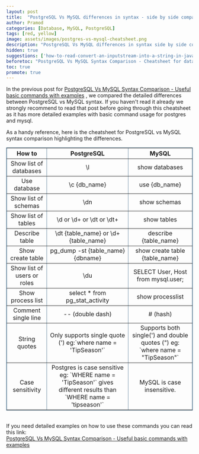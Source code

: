 ```yaml
---
layout: post 
title:  "PostgreSQL Vs MySQL differences in syntax - side by side comparison cheatsheet for show databases, tables, schemas and more"
author: Pramod 
categories: [Database, MySQL, PostgreSQL]
tags: [red, yellow]
image: assets/images/postgres-vs-mysql-cheatsheet.png 
description: "PostgreSQL Vs MySQL differences in syntax side by side comparison cheatsheet for show databases, tables, schemas and more"
hidden: true
suggestions: ['how-to-read-convert-an-inputstream-into-a-string-in-java/']
beforetoc: "PostgreSQL Vs MySQL Syntax Comparison - Cheatsheet for databases, tables, schemas"
toc: true
promote: true
---
```


In the previous post for [PostgreSQL Vs MySQL Syntax Comparison - Useful basic commands with examples](/postgres-vs-mysql-syntax-comparision/) , we compared the detailed differences between PostgreSQL
vs MySQL syntax. If you haven't read it already we strongly recommend to read that post before going through this cheatsheet as it has more detailed examples with basic command usage for postgres and mysql. 

As a handy reference, here is the cheatsheet for PostgreSQL vs MySQL syntax comparison highlighting the differences. 

<table style="width:100%; border-collapse:collapse; border:1px solid #69899F; text-align:center" border="1">
    <tr>
        <th>How to</th>
        <th>PostgreSQL</th>
        <th>MySQL</th>
    </tr>
    <tr>
        <td>Show list of databases</td>
        <td class="text text-danger">\l</td>
        <td class="text text-primary">show databases</td>
    </tr>
    <tr>
        <td>Use database</td>
        <td class="text text-danger">\c {db_name}</td>
        <td class="text text-primary">use {db_name}</td>
    </tr>
    <tr>
        <td>Show list of schemas</td>
        <td class="text text-danger">\dn</td>
        <td class="text text-primary">show schemas</td>
    </tr>
    <tr>
        <td>Show list of tables</td>
        <td class="text text-danger">\d or \d+ or \dt or \dt+</td>
        <td class="text text-primary">show tables</td>
    </tr>
    <tr>
        <td>Describe table</td>
        <td class="text text-danger">\dt {table_name} or \d+ {table_name}</td>
        <td class="text text-primary">describe {table_name}</td>
    </tr>
    <tr>
        <td>Show create table</td>
        <td class="text text-danger">pg_dump -st {table_name} {dbname}</td>
        <td class="text text-primary">show create table {table_name} </td>
    </tr>
    <tr>
        <td>Show list of users or roles</td>
        <td class="text text-danger">\du</td>
        <td class="text text-primary">SELECT User, Host from mysql.user; </td>
    </tr>
    <tr>
        <td>Show process list</td>
        <td class="text text-danger">select * from pg_stat_activity</td>
        <td class="text text-primary">show processlist</td>
    </tr>
    <tr>
        <td>Comment single line</td>
        <td class="text text-danger">--  (double dash)</td>
        <td class="text text-primary"># (hash) </td>
    </tr>
    <tr>
        <td>String quotes</td>
        <td class="text text-danger">Only supports single quote (') eg:`where name = 'TipSeason'` </td>
        <td class="text text-primary">Supports both single(') and double quotes (") eg: `where name = "TipSeason"` </td>
    </tr>
    <tr>
        <td>Case sensitivity</td>
        <td class="text text-danger">Postgres is case sensitive eg: `WHERE name = 'TipSeason'` gives different results than `WHERE name = 'tipseason'` </td>
        <td class="text text-primary">MySQL is case insensitive. </td>
    </tr>

</table>

<br> 
<div class="alert alert-warning" role="alert">
If you need detailed examples on how to use these commands you can read this link: 
<br>
<a href="/postgres-vs-mysql-syntax-comparision/" class="text text-danger"><u>PostgreSQL Vs MySQL Syntax Comparison - Useful basic commands with examples </u></a>
</div>
